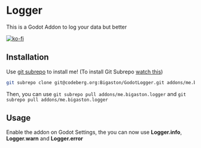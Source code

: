 # Logger

This is a Godot Addon to log your data but better

[![ko-fi](https://ko-fi.com/img/githubbutton_sm.svg)](https://ko-fi.com/A0A05WS6)

## Installation
Use [git subrepo](https://github.com/ingydotnet/git-subrepo) to install me!  (To install Git Subrepo [watch this](https://codeberg.org/Bigaston/GodotAddons/src/branch/main/subrepo.md))  

```sh
git subrepo clone git@codeberg.org:Bigaston/GodotLogger.git addons/me.bigaston.logger
```

Then, you can use `git subrepo pull addons/me.bigaston.logger` and `git subrepo pull addons/me.bigaston.logger`

## Usage
Enable the addon on Godot Settings, the you can now use **Logger.info**, **Logger.warn** and **Logger.error**
